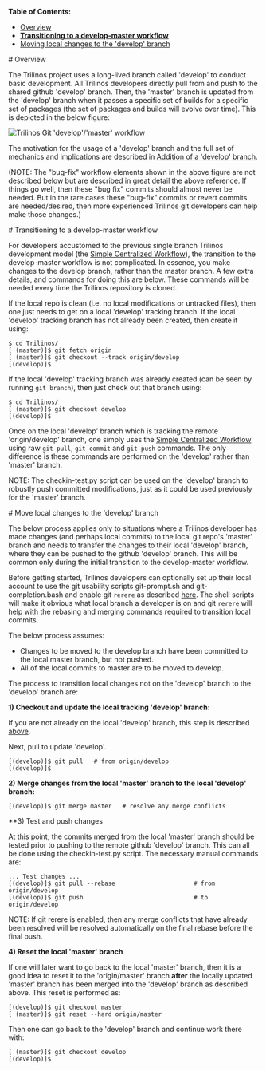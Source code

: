 **Table of Contents:**
* [Overview](#overview)
* [**Transitioning to a develop-master workflow**](#transition_develop_master)
* [Moving local changes to the 'develop' branch](#move_to_develop)

<a name="overview"/>
# Overview

The Trilinos project uses a long-lived branch called 'develop' to conduct basic development.  All Trilinos developers directly pull from and push to the shared github 'develop' branch.  Then, the 'master' branch is updated from the 'develop' branch when it passes a specific set of builds for a specific set of packages (the set of packages and builds will evolve over time).  This is depicted in the below figure:

![Trilinos Git 'develop'/'master' workflow](https://github.com/trilinos/trilinos_wiki_images/blob/master/GitDevelopMasterWorkflow.png)

The motivation for the usage of a 'develop' branch and the full set of mechanics and implications are described in [Addition of a 'develop' branch](https://docs.google.com/document/d/1uVQYI2cmNx09fDkHDA136yqDTqayhxqfvjFiuUue7wo/edit#heading=h.u2ougk1wk7ph).

(NOTE: The "bug-fix" workflow elements shown in the above figure are not described below but are described in great detail the above reference.  If things go well, then these "bug fix" commits should almost never be needed.  But in the rare cases these "bug-fix" commits or revert commits are needed/desired, then more experienced Trilinos git developers can help make those changes.)

<a name="transition_develop_master"/>
# Transitioning to a develop-master workflow

For developers accustomed to the previous single branch Trilinos development model (the [Simple Centralized Workflow](https://github.com/trilinos/Trilinos/wiki/VC-|-Simple-Centralized-Workflow)), the transition to the develop-master workflow is not complicated. In essence, you make changes to the develop branch, rather than the master branch. A few extra details, and commands for doing this are below. These commands will be needed every time the Trilinos repository is cloned.

If the local repo is clean (i.e. no local modifications or untracked files), then one just needs to get on a local 'develop' tracking branch.  If the local 'develop' tracking branch has not already been created, then create it using:

```
$ cd Trilinos/
[ (master)]$ git fetch origin
[ (master)]$ git checkout --track origin/develop
[(develop)]$ 
```

If the local 'develop' tracking branch was already created (can be seen by running `git branch`), then just check out that branch using:

```
$ cd Trilinos/
[ (master)]$ git checkout develop
[(develop)]$ 
```

Once on the local 'develop' branch which is tracking the remote 'origin/develop' branch, one simply uses the [Simple Centralized Workflow](https://github.com/trilinos/Trilinos/wiki/VC-|-Simple-Centralized-Workflow) using raw `git pull`, `git commit` and `git push` commands. The only difference is these commands are performed on the 'develop' rather than 'master' branch.

NOTE: The checkin-test.py script can be used on the 'develop' branch to robustly push committed modifications, just as it could be used previously for the 'master' branch.

<a name="move_to_develop"/>
# Move local changes to the 'develop' branch

The below process applies only to situations where a Trilinos developer has made changes (and perhaps local commits) to the local git repo's 'master' branch and needs to transfer the changes to their local 'develop' branch, where they can be pushed to the github 'develop' branch. This will be common only during the initial transition to the develop-master workflow.

Before getting started, Trilinos developers can optionally set up their local account to use the git usability scripts git-prompt.sh and git-completion.bash and enable git `rerere` as described [here](https://github.com/trilinos/Trilinos/wiki/VC-%7C-Initial-Git-Setup).  The shell scripts will make it obvious what local branch a developer is on and git `rerere` will help with the rebasing and merging commands required to transition local commits.

The below process assumes:
* Changes to be moved to the develop branch have been committed to the local master branch, but not pushed.
* All of the local commits to master are to be moved to develop.

The process to transition local changes not on the 'develop' branch to the 'develop' branch are:

**1) Checkout and update the local tracking 'develop' branch:**

If you are not already on the local 'develop' branch, this step is described [above](https://github.com/trilinos/Trilinos/wiki/VC-%7C-'develop'-'master'-workflow#get_on_local_develop).

Next, pull to update 'develop'.

```
[(develop)]$ git pull   # from origin/develop
[(develop)]$
```

**2) Merge changes from the local 'master' branch to the local 'develop' branch:**

```
[(develop)]$ git merge master   # resolve any merge conflicts
```

**3) Test and push changes

At this point, the commits merged from the local 'master' branch should be tested prior to pushing to the remote github 'develop' branch.  This can all be done using the checkin-test.py script. The necessary manual commands are:

```
... Test changes ...
[(develop)]$ git pull --rebase                      # from origin/develop
[(develop)]$ git push                               # to origin/develop
```

NOTE: If git rerere is enabled, then any merge conflicts that have already been resolved will be resolved automatically on the final rebase before the final push.

**4) Reset the local 'master' branch**

If one will later want to go back to the local 'master' branch, then it is a good idea to reset it to the 'origin/master' branch  **after** the locally updated 'master' branch has been merged into the 'develop' branch as described above.  This reset is performed as:

```
[(develop)]$ git checkout master
[ (master)]$ git reset --hard origin/master
```

Then one can go back to the 'develop' branch and continue work there with:

```
[ (master)]$ git checkout develop
[(develop)]$
```
